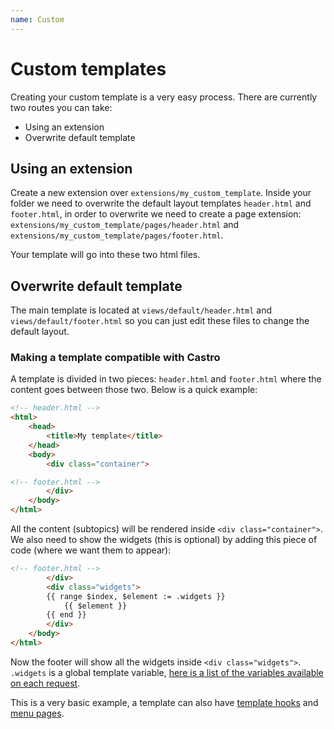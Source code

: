 ```yaml
---
name: Custom
---
```


# Custom templates

Creating your custom template is a very easy process. There are currently two routes you can take:

- Using an extension
- Overwrite default template

## Using an extension

Create a new extension over `extensions/my_custom_template`. Inside your folder we need to overwrite the default layout templates `header.html` and `footer.html`, in order to overwrite we need to create a page extension: `extensions/my_custom_template/pages/header.html` and `extensions/my_custom_template/pages/footer.html`.

Your template will go into these two html files.

## Overwrite default template

The main template is located at `views/default/header.html` and `views/default/footer.html` so you can just edit these files to change the default layout.

### Making a template compatible with Castro

A template is divided in two pieces: `header.html` and  `footer.html` where the content goes between those two. Below is a quick example:

```html
<!-- header.html -->
<html>
    <head>
        <title>My template</title>
    </head>
    <body>
        <div class="container">
```

```html
<!-- footer.html -->
        </div>
    </body>
</html>
```

All the content (subtopics) will be rendered inside `<div class="container">`. We also need to show the widgets (this is optional) by adding this piece of code (where we want them to appear):

```html
<!-- footer.html -->
        </div>
        <div class="widgets">
        {{ range $index, $element := .widgets }}
            {{ $element }}
        {{ end }}
        </div>
    </body>
</html>
```

Now the footer will show all the widgets inside `<div class="widgets">`. `.widgets` is a global template variable, [here is a list of the variables available on each request](/docs/tpl/variables#global-variables).

This is a very basic example, a template can also have [template hooks]() and [menu pages](). 
